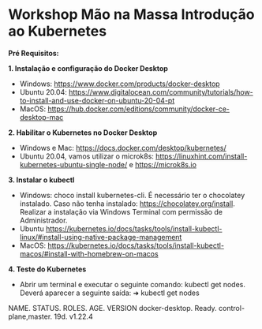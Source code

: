 # Workshop Mão na Massa Introdução ao Kubernetes

**Pré Requisitos:**

**1. Instalação e configuração do Docker Desktop**
- Windows: https://www.docker.com/products/docker-desktop
- Ubuntu 20.04: https://www.digitalocean.com/community/tutorials/how-to-install-and-use-docker-on-ubuntu-20-04-pt
- MacOS: https://hub.docker.com/editions/community/docker-ce-desktop-mac

**2. Habilitar o Kubernetes no Docker Desktop**
- Windows e Mac: https://docs.docker.com/desktop/kubernetes/
- Ubuntu 20.04, vamos utilizar o microk8s: https://linuxhint.com/install-kubernetes-ubuntu-single-node/ e https://microk8s.io

**3. Instalar o kubectl**
- Windows: choco install kubernetes-cli. É necessário ter o chocolatey instalado. Caso não tenha instalado: https://chocolatey.org/install. Realizar a instalação via Windows Terminal com permissão de Administrador. 
- Ubuntu https://kubernetes.io/docs/tasks/tools/install-kubectl-linux/#install-using-native-package-management
- MacOS: https://kubernetes.io/docs/tasks/tools/install-kubectl-macos/#install-with-homebrew-on-macos

**4. Teste do Kubernetes**
- Abrir um terminal e executar o seguinte comando: kubectl get nodes. Deverá aparecer a seguinte saída:
➜ kubectl get nodes

NAME.            STATUS.        ROLES.              AGE.  VERSION
docker-desktop.   Ready.   control-plane,master.    19d.  v1.22.4 
